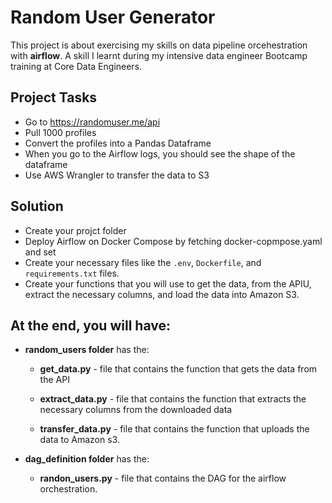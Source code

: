 # Random User Generator

This project is about exercising my skills on data pipeline orcehestration with **airflow**. A skill I learnt during my intensive data engineer Bootcamp training at Core Data Engineers.

## Project Tasks
  * Go to https://randomuser.me/api
  * Pull 1000 profiles
  * Convert the profiles into a Pandas Dataframe
  * When you go to the Airflow logs, you should see the shape of the dataframe
  * Use AWS Wrangler to transfer the data to S3

  ## Solution
  * Create your projct folder
  * Deploy Airflow on Docker Compose by fetching docker-copmpose.yaml and set
  * Create your necessary files like the `.env`, `Dockerfile`, and `requirements.txt` files.
  * Create your functions that you will use to get the data, from the APIU, extract the necessary columns, and load the data into Amazon S3.

  ## At the end, you will have:
  * **random_users folder** has the:

    * **get_data.py** - file that contains the function that gets the data from the API

    * **extract_data.py** - file that contains the function that extracts the necessary columns from the downloaded data

    * **transfer_data.py** - file that contains the function that uploads the data to Amazon s3.

* **dag_definition folder** has the:

    * **randon_users.py** - file that contains the DAG for the airflow orchestration.
    

